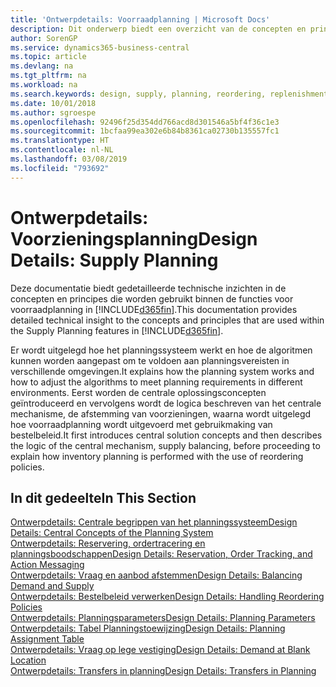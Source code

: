 ```yaml
---
title: 'Ontwerpdetails: Voorraadplanning | Microsoft Docs'
description: Dit onderwerp biedt een overzicht van de concepten en principes die worden gebruikt binnen de functies voor voorraadplanning in Business Central.
author: SorenGP
ms.service: dynamics365-business-central
ms.topic: article
ms.devlang: na
ms.tgt_pltfrm: na
ms.workload: na
ms.search.keywords: design, supply, planning, reordering, replenishment
ms.date: 10/01/2018
ms.author: sgroespe
ms.openlocfilehash: 92496f25d354dd766acd8d301546a5bf4f36c1e3
ms.sourcegitcommit: 1bcfaa99ea302e6b84b8361ca02730b135557fc1
ms.translationtype: HT
ms.contentlocale: nl-NL
ms.lasthandoff: 03/08/2019
ms.locfileid: "793692"
---
```

# <a name="design-details-supply-planning"></a><span data-ttu-id="b3d20-103">Ontwerpdetails: Voorzieningsplanning</span><span class="sxs-lookup"><span data-stu-id="b3d20-103">Design Details: Supply Planning</span></span>
<span data-ttu-id="b3d20-104">Deze documentatie biedt gedetailleerde technische inzichten in de concepten en principes die worden gebruikt binnen de functies voor voorraadplanning in [!INCLUDE[d365fin](includes/d365fin_md.md)].</span><span class="sxs-lookup"><span data-stu-id="b3d20-104">This documentation provides detailed technical insight to the concepts and principles that are used within the Supply Planning features in [!INCLUDE[d365fin](includes/d365fin_md.md)].</span></span>  

<span data-ttu-id="b3d20-105">Er wordt uitgelegd hoe het planningssysteem werkt en hoe de algoritmen kunnen worden aangepast om te voldoen aan planningsvereisten in verschillende omgevingen.</span><span class="sxs-lookup"><span data-stu-id="b3d20-105">It explains how the planning system works and how to adjust the algorithms to meet planning requirements in different environments.</span></span> <span data-ttu-id="b3d20-106">Eerst worden de centrale oplossingsconcepten geïntroduceerd en vervolgens wordt de logica beschreven van het centrale mechanisme, de afstemming van voorzieningen, waarna wordt uitgelegd hoe voorraadplanning wordt uitgevoerd met gebruikmaking van bestelbeleid.</span><span class="sxs-lookup"><span data-stu-id="b3d20-106">It first introduces central solution concepts and then describes the logic of the central mechanism, supply balancing, before proceeding to explain how inventory planning is performed with the use of reordering policies.</span></span>  

## <a name="in-this-section"></a><span data-ttu-id="b3d20-107">In dit gedeelte</span><span class="sxs-lookup"><span data-stu-id="b3d20-107">In This Section</span></span>  
[<span data-ttu-id="b3d20-108">Ontwerpdetails: Centrale begrippen van het planningssysteem</span><span class="sxs-lookup"><span data-stu-id="b3d20-108">Design Details: Central Concepts of the Planning System</span></span>](design-details-central-concepts-of-the-planning-system.md)  
[<span data-ttu-id="b3d20-109">Ontwerpdetails: Reservering, ordertracering en planningsboodschappen</span><span class="sxs-lookup"><span data-stu-id="b3d20-109">Design Details: Reservation, Order Tracking, and Action Messaging</span></span>](design-details-reservation-order-tracking-and-action-messaging.md)  
[<span data-ttu-id="b3d20-110">Ontwerpdetails: Vraag en aanbod afstemmen</span><span class="sxs-lookup"><span data-stu-id="b3d20-110">Design Details: Balancing Demand and Supply</span></span>](design-details-balancing-demand-and-supply.md)  
[<span data-ttu-id="b3d20-111">Ontwerpdetails: Bestelbeleid verwerken</span><span class="sxs-lookup"><span data-stu-id="b3d20-111">Design Details: Handling Reordering Policies</span></span>](design-details-handling-reordering-policies.md)  
[<span data-ttu-id="b3d20-112">Ontwerpdetails: Planningsparameters</span><span class="sxs-lookup"><span data-stu-id="b3d20-112">Design Details: Planning Parameters</span></span>](design-details-planning-parameters.md)  
[<span data-ttu-id="b3d20-113">Ontwerpdetails: Tabel Planningstoewijzing</span><span class="sxs-lookup"><span data-stu-id="b3d20-113">Design Details: Planning Assignment Table</span></span>](design-details-planning-assignment-table.md)  
[<span data-ttu-id="b3d20-114">Ontwerpdetails: Vraag op lege vestiging</span><span class="sxs-lookup"><span data-stu-id="b3d20-114">Design Details: Demand at Blank Location</span></span>](design-details-demand-at-blank-location.md)  
[<span data-ttu-id="b3d20-115">Ontwerpdetails: Transfers in planning</span><span class="sxs-lookup"><span data-stu-id="b3d20-115">Design Details: Transfers in Planning</span></span>](design-details-transfers-in-planning.md)
